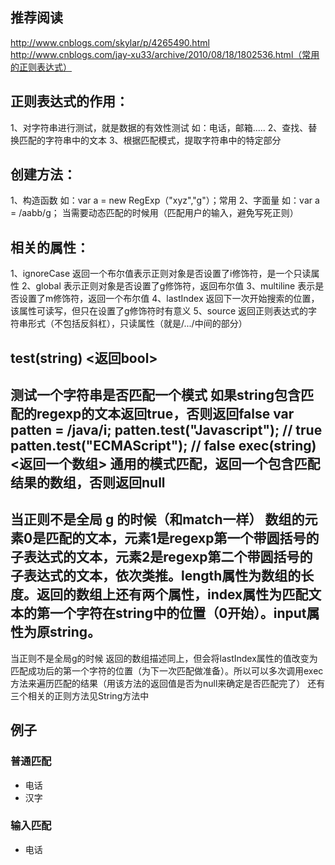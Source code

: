 ## 推荐阅读
http://www.cnblogs.com/skylar/p/4265490.html
http://www.cnblogs.com/jay-xu33/archive/2010/08/18/1802536.html（常用的正则表达式）

## 正则表达式的作用：
1、对字符串进行测试，就是数据的有效性测试 如：电话，邮箱.....
2、查找、替换匹配的字符串中的文本
3、根据匹配模式，提取字符串中的特定部分

## 创建方法：
1、构造函数 如：var a = new RegExp（"xyz","g"）；常用
2、字面量 如：var a = /aabb/g； 当需要动态匹配的时候用（匹配用户的输入，避免写死正则）

## 相关的属性：
1、ignoreCase 返回一个布尔值表示正则对象是否设置了i修饰符，是一个只读属性
2、global 表示正则对象是否设置了g修饰符，返回布尔值
3、multiline 表示是否设置了m修饰符，返回一个布尔值
4、lastIndex 返回下一次开始搜索的位置，该属性可读写，但只在设置了g修饰符时有意义
5、source 返回正则表达式的字符串形式（不包括反斜杠），只读属性（就是/.../中间的部分）

## test(string) <返回bool>
测试一个字符串是否匹配一个模式
如果string包含匹配的regexp的文本返回true，否则返回false
var patten = /java/i;
patten.test("Javascript"); // true
patten.test("ECMAScript"); // false
exec(string) <返回一个数组>
通用的模式匹配，返回一个包含匹配结果的数组，否则返回null
----------------
当正则不是全局 g 的时候（和match一样）
数组的元素0是匹配的文本，元素1是regexp第一个带圆括号的子表达式的文本，元素2是regexp第二个带圆括号的子表达式的文本，依次类推。length属性为数组的长度。返回的数组上还有两个属性，index属性为匹配文本的第一个字符在string中的位置（0开始）。input属性为原string。
----------------
当正则不是全局g的时候
返回的数组描述同上，但会将lastIndex属性的值改变为匹配成功后的第一个字符的位置（为下一次匹配做准备）。所以可以多次调用exec方法来遍历匹配的结果（用该方法的返回值是否为null来确定是否匹配完了）
还有三个相关的正则方法见String方法中

## 例子
### 普通匹配
- 电话 
- 汉字

### 输入匹配
- 电话